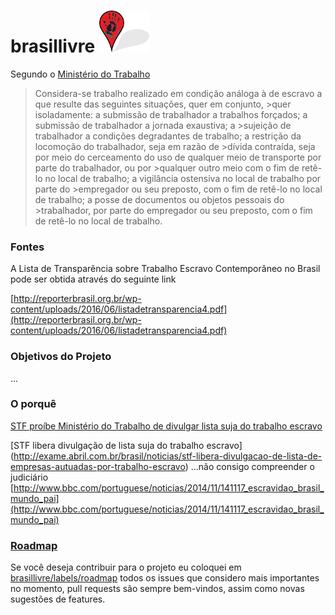 #   brasillivre ![alt text](readme.png "")

Segundo o [Ministério do Trabalho](http://www.mtps.gov.br/fiscalizacao-combate-trabalho-escravo)

>Considera-se trabalho realizado em condição análoga à de escravo a que resulte das seguintes situações, quer em conjunto, >quer isoladamente: a submissão de trabalhador a trabalhos forçados; a submissão de trabalhador a jornada exaustiva; a >sujeição de trabalhador a condições degradantes de trabalho; a restrição da locomoção do trabalhador, seja em razão de >dívida contraída, seja por meio do cerceamento do uso de qualquer meio de transporte por parte do trabalhador, ou por >qualquer outro meio com o fim de retê-lo no local de trabalho; a vigilância ostensiva no local de trabalho por parte do >empregador ou seu preposto, com o fim de retê-lo no local de trabalho; a posse de documentos ou objetos pessoais do >trabalhador, por parte do empregador ou seu preposto, com o fim de retê-lo no local de trabalho.

### Fontes
A Lista de Transparência sobre Trabalho Escravo Contemporâneo no Brasil pode ser obtida através do seguinte link

[http://reporterbrasil.org.br/wp-content/uploads/2016/06/listadetransparencia4.pdf](http://reporterbrasil.org.br/wp-content/uploads/2016/06/listadetransparencia4.pdf)

### Objetivos do Projeto
...
### O porquê
[STF proíbe Ministério do Trabalho de divulgar lista suja do trabalho escravo](http://oglobo.globo.com/economia/negocios/stf-proibe-ministerio-do-trabalho-de-divulgar-lista-suja-do-trabalho-escravo-14944492)


[STF libera divulgação de lista suja do trabalho escravo]
(http://exame.abril.com.br/brasil/noticias/stf-libera-divulgacao-de-lista-de-empresas-autuadas-por-trabalho-escravo)
...não consigo compreender o judiciário
[http://www.bbc.com/portuguese/noticias/2014/11/141117_escravidao_brasil_mundo_pai](http://www.bbc.com/portuguese/noticias/2014/11/141117_escravidao_brasil_mundo_pai)

### [Roadmap](https://github.com/devmessias/brasillivre/labels/roadmap)

Se você deseja contribuir para o projeto eu coloquei em 
[brasillivre/labels/roadmap](https://github.com/devmessias/brasillivre/labels/roadmap) todos os issues que considero mais importantes no momento, pull requests são sempre bem-vindos, assim como novas sugestões de features.
